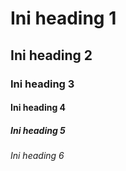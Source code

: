 # Ini heading 1
## Ini heading 2
### Ini heading 3
#### Ini heading 4
##### Ini heading 5
###### Ini heading 6
